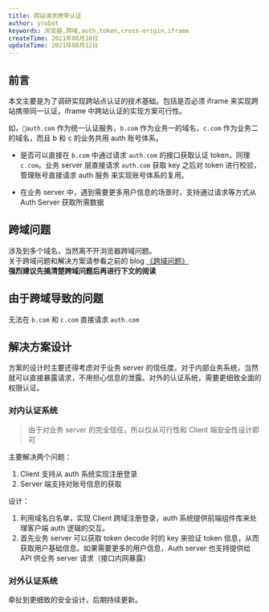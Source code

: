 ```yaml
---
title: 跨站请求携带认证
author: yrobot
keywords: 浏览器,跨域,auth,token,cross-origin,iframe
createTime: 2021年08月10日
updateTime: 2021年08月12日
---
```


## 前言

本文主要是为了调研实现跨站点认证的技术基础。包括是否必须 iframe 来实现跨站携带同一认证，iframe 中跨站认证的实现方案可行性。

如，`auth.com` 作为统一认证服务，`b.com` 作为业务一的域名，`c.com` 作为业务二的域名，而且 b 和 c 的业务共用 auth 账号体系。

- 是否可以直接在 `b.com` 中通过请求 `auth.com` 的接口获取认证 token，同理 `c.com`。业务 server 层直接请求 `auth.com` 获取 key 之后对 token 进行校验，管理账号直接请求 auth 服务 来实现账号体系的复用。

- 在业务 server 中，遇到需要更多用户信息的场景时，支持通过请求等方式从 Auth Server 获取所需数据

## 跨域问题

涉及到多个域名，当然离不开浏览器跨域问题。  
关于跨域问题和解决方案请参看之前的 blog [《跨域问题》](./跨域问题)  
**强烈建议先搞清楚跨域问题后再进行下文的阅读**

## 由于跨域导致的问题

无法在 `b.com` 和 `c.com` 直接请求 `auth.com`

## 解决方案设计

方案的设计时主要还得考虑对于业务 server 的信任度。对于内部业务系统，当然就可以直接暴露请求，不用担心信息的泄露。对外的认证系统，需要更细致全面的权限认证。

### 对内认证系统

> 由于对业务 server 的完全信任，所以仅从可行性和 Client 端安全性设计即可

主要解决两个问题：

1. Client 支持从 auth 系统实现注册登录
2. Server 端支持对账号信息的获取

设计：

1. 利用域名白名单，实现 Client 跨域注册登录，auth 系统提供前端组件库来处理客户端 auth 逻辑的交互。
2. 首先业务 server 可以获取 token decode 时的 key 来验证 token
   信息，从而获取用户基础信息。如果需要更多的用户信息，Auth server 也支持提供给 API 供业务 server 请求（接口内网暴露）

### 对外认证系统

牵扯到更细致的安全设计，后期持续更新。
